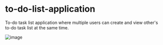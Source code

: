 # to-do-list-application
To-do task list application where multiple users can create and view other's to-do task list at the same time.

![image](https://github.com/jtan0264/to-do-list-application/assets/110581327/2d9caf08-296f-49d3-b1d6-2a61fa1d2501)
